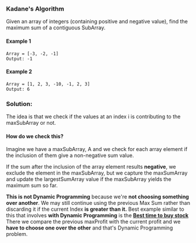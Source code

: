 ### Kadane's Algorithm
Given an array of integers (containing positive and negative value), find the maximum sum of a contiguous SubArray.

#### Example 1
```
Array = [-3, -2, -1]
Output: -1
```
#### Example 2
```
Array = [1, 2, 3, -10, -1, 2, 3]
Output: 6
```

### Solution:
The idea is that we check if the values at an index i is contributing to the maxSubArray or not. 
#### How do we check this?
Imagine we have a maxSubArray, A and we check for each array element if the inclusion of them give a non-negative sum value. 

If the sum after the inclusion of the array element results **negative**, we exclude the element in the maxSubArray, but we capture the maxSumArray and update the largestSumArray value if the maxSubArray yields the maximum sum so far.

**This is not Dynamic Programming** because we're **not choosing something over another**. We may still continue using the previous Max Sum rather than discarding it if the current Index **is greater than it.**
Best example similar to this that involves **with Dynamic Programming** is the [**Best time to buy stock**](https://leetcode.com/problems/best-time-to-buy-and-sell-stock/)
There we compare the previous maxProfit with the current profit and we **have to choose one over the other** and that's Dynamic Programming problem. 
